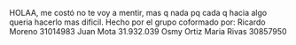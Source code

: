 HOLAA, me costó no te voy a mentir, mas q nada pq cada q hacia algo queria hacerlo mas dificil.
Hecho por el grupo coformado por:
Ricardo Moreno 31014983
Juan Mota 31.932.039
Osmy Ortiz 
Maria Rivas 30857950
